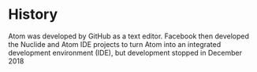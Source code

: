 # History

Atom was developed by GitHub as a text editor. Facebook then developed the Nuclide and Atom IDE projects to turn Atom into an integrated development environment (IDE), but development stopped in December 2018
